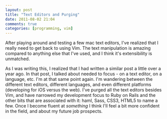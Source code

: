 ```yaml
---
layout: post
title: "Text Editors and Purging"
date: 2011-08-02 21:04
comments: true
categories: [programming, vim]
---
```


After playing around and testing a few mac text editors, I've realized that I really need to get back to using Vim.  The text manipulation is amazing compared to anything else that I've used, and I think it's extensibility is unmatched.

As I was writing this, I realized that I had written a similar post a little over a year ago.  In that post, I talked about needed to focus - on a text editor, on a language, etc.  I'm at that same point again.  I'm wandering between the different text editors, different languages, and even different platforms (developing for iOS versus the web).  I've purged all the text editors besides Vim, and have narrowed my development focus to Ruby on Rails and the other bits that are associated with it: haml, Sass, CSS3, HTML5 to name a few.  Once I become fluent at *something* I think I'll feel a bit more confident in the field, and about my future job prospects.
